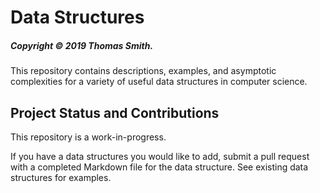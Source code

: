# Data Structures
##### Copyright © 2019 Thomas Smith.
This repository contains descriptions, examples, and asymptotic complexities for
a variety of useful data structures in computer science.

## Project Status and Contributions
This repository is a work-in-progress.

If you have a data structures you would like to add, submit a pull request with
a completed Markdown file for the data structure. See existing data structures
for examples.
